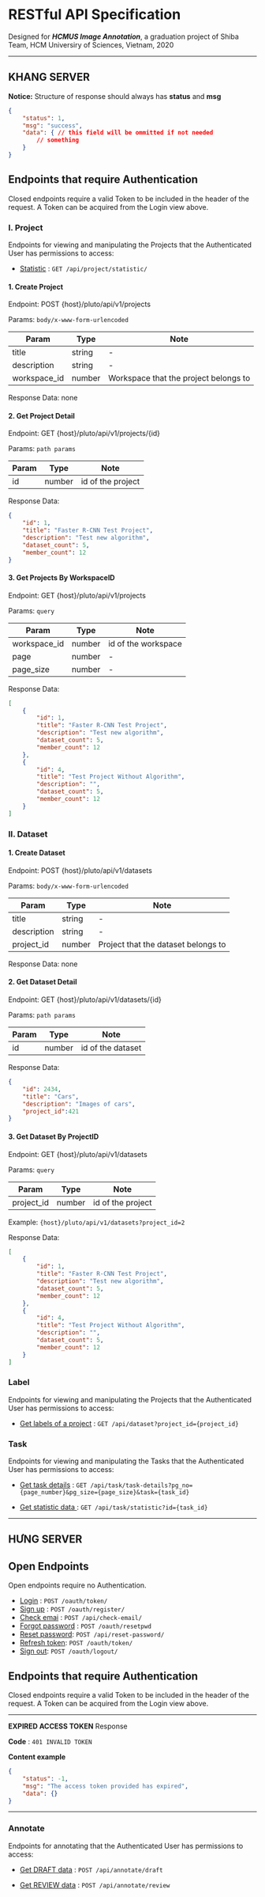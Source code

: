 # RESTful API Specification
Designed for ***HCMUS Image Annotation***, a graduation project of Shiba Team, HCM Universiry of Sciences, Vietnam, 2020

---
## **KHANG SERVER**
**Notice:** Structure of response should always has **status** and **msg**
```json
{
    "status": 1,
    "msg": "success",
    "data": { // this field will be ommitted if not needed
        // something
    }
}
```

## Endpoints that require Authentication

Closed endpoints require a valid Token to be included in the header of the
request. A Token can be acquired from the Login view above.

### I. Project 

Endpoints for viewing and manipulating the Projects that the Authenticated User has permissions to access:

* [Statistic](project/statistic.md) : `GET /api/project/statistic/`

#### 1. Create Project
Endpoint: POST {host}/pluto/api/v1/projects

Params: `body/x-www-form-urlencoded` 

| Param | Type | Note|
|-------|------|-----|
| title | string | - |
| description | string | - | 
| workspace_id | number | Workspace that the project belongs to |

Response Data: none

#### 2. Get Project Detail

Endpoint: GET {host}/pluto/api/v1/projects/{id}

Params: `path params` 

| Param | Type | Note|
|-------|------|-----|
| id | number | id of the project |

Response Data:

```json
{
    "id": 1,
    "title": "Faster R-CNN Test Project",
    "description": "Test new algorithm",
    "dataset_count": 5,
    "member_count": 12
}
```

#### 3. Get Projects By WorkspaceID

Endpoint: GET {host}/pluto/api/v1/projects

Params: `query` 

| Param | Type | Note|
|-------|------|-----|
| workspace_id | number | id of the workspace |
| page | number | - |
| page_size | number | - |

Response Data:

```json
[
    {
        "id": 1,
        "title": "Faster R-CNN Test Project",
        "description": "Test new algorithm",
        "dataset_count": 5,
        "member_count": 12
    },
    {
        "id": 4,
        "title": "Test Project Without Algorithm",
        "description": "",
        "dataset_count": 5,
        "member_count": 12
    }
]
```

### II. Dataset
#### 1. Create Dataset

Endpoint: POST {host}/pluto/api/v1/datasets

Params: `body/x-www-form-urlencoded` 

| Param | Type | Note|
|-------|------|-----|
| title | string | - |
| description | string | - | 
| project_id| number | Project that the dataset belongs to |

Response Data: none

#### 2. Get Dataset Detail

Endpoint: GET {host}/pluto/api/v1/datasets/{id}

Params: `path params` 

| Param | Type | Note|
|-------|------|-----|
| id | number | id of the dataset |

Response Data:

```json
{
    "id": 2434,
    "title": "Cars",
    "description": "Images of cars",
    "project_id":421 
}
```
#### 3. Get Dataset By ProjectID

Endpoint: GET {host}/pluto/api/v1/datasets

Params: `query` 

| Param | Type | Note|
|-------|------|-----|
| project_id | number | id of the project |


Example: `{host}/pluto/api/v1/datasets?project_id=2` 

Response Data:

```json
[
    {
        "id": 1,
        "title": "Faster R-CNN Test Project",
        "description": "Test new algorithm",
        "dataset_count": 5,
        "member_count": 12
    },
    {
        "id": 4,
        "title": "Test Project Without Algorithm",
        "description": "",
        "dataset_count": 5,
        "member_count": 12
    }
]
```

### Label 

Endpoints for viewing and manipulating the Projects that the Authenticated User has permissions to access:

* [Get labels of a project](label/get-label-of-project.md) : `GET /api/dataset?project_id={project_id}`

### Task

Endpoints for viewing and manipulating the Tasks that the Authenticated User has permissions to access:

* [Get task details](task/get-task-details.md) : `GET /api/task/task-details?pg_no={page_number}&pg_size={page_size}&task={task_id}`

* [Get statistic data ](task/statistic.md) : `GET /api/task/statistic?id={task_id}`

---
## **HƯNG SERVER**

## Open Endpoints

Open endpoints require no Authentication.
* [Login](authentication/login.md) : `POST /oauth/token/`
* [Sign up](authentication/sign-up.md) : `POST /oauth/register/`
* [Check emai](authentication/check-email.md) : `POST /api/check-email/`
* [Forgot password](authentication/forgot-password.md) : `POST /oauth/resetpwd`
* [Reset password](authentication/reset-password.md): `POST /api/reset-password/`
* [Refresh token](authentication/refresh-token.md): `POST /oauth/token/`
* [Sign out](authentication/signout.md): `POST /oauth/logout/`


## Endpoints that require Authentication

Closed endpoints require a valid Token to be included in the header of the
request. A Token can be acquired from the Login view above.

---

**EXPIRED ACCESS TOKEN** Response

**Code** : `401 INVALID TOKEN`

**Content example**
```json
{
    "status": -1,
    "msg": "The access token provided has expired",
    "data": {}
}
```
---
### Annotate

Endpoints for annotating that the Authenticated User has permissions to access:

* [Get DRAFT data](annotate/get-draft-data.md) : `POST /api/annotate/draft`

* [Get REVIEW data](annotate/get-review-data.md) : `POST /api/annotate/review`

